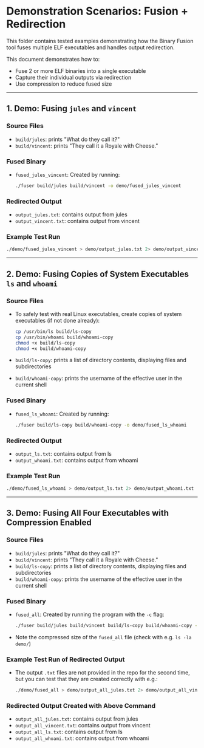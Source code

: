 # Demonstration Scenarios: Fusion + Redirection

This folder contains tested examples demonstrating how the Binary Fusion tool fuses multiple ELF executables and handles output redirection.

This document demonstrates how to:
- Fuse 2 or more ELF binaries into a single executable
- Capture their individual outputs via redirection
- Use compression to reduce fused size

---

## 1. Demo: Fusing `jules` and `vincent`

### Source Files
- `build/jules`: prints "What do they call it?"
- `build/vincent`: prints "They call it a Royale with Cheese."

### Fused Binary
- `fused_jules_vincent`: Created by running:
  ```bash
  ./fuser build/jules build/vincent -o demo/fused_jules_vincent
  ```

### Redirected Output
- `output_jules.txt`: contains output from jules
- `output_vincent.txt`: contains output from vincent

### Example Test Run
```bash
./demo/fused_jules_vincent > demo/output_jules.txt 2> demo/output_vincent.txt
```
---

## 2. Demo: Fusing Copies of System Executables `ls` and `whoami`

### Source Files

- To safely test with real Linux executables, create copies of system executables (if not done already): 
  ```bash
  cp /usr/bin/ls build/ls-copy
  cp /usr/bin/whoami build/whoami-copy
  chmod +x build/ls-copy
  chmod +x build/whoami-copy
  ```

- `build/ls-copy`: prints a list of directory contents, displaying files and subdirectories
- `build/whoami-copy`: prints the username of the effective user in the current shell

### Fused Binary
- `fused_ls_whoami`: Created by running:
  ```bash
  ./fuser build/ls-copy build/whoami-copy -o demo/fused_ls_whoami
  ```

### Redirected Output
- `output_ls.txt`: contains output from ls
- `output_whoami.txt`: contains output from whoami

### Example Test Run
```bash
./demo/fused_ls_whoami > demo/output_ls.txt 2> demo/output_whoami.txt
```
---

## 3. Demo: Fusing All Four Executables with Compression Enabled

### Source Files
- `build/jules`: prints "What do they call it?"
- `build/vincent`: prints "They call it a Royale with Cheese."
- `build/ls-copy`: prints a list of directory contents, displaying files and subdirectories
- `build/whoami-copy`: prints the username of the effective user in the current shell

### Fused Binary
- `fused_all`: Created by running the program with the `-c` flag:
  ```bash
  ./fuser build/jules build/vincent build/ls-copy build/whoami-copy -o demo/fused_all -c 
  ```
- Note the compressed size of the `fused_all` file (check with e.g. `ls -la demo/`)

### Example Test Run of Redirected Output
- The output `.txt` files are not provided in the repo for the second time, but you can test that they are created correctly with e.g.:
    ```bash
    ./demo/fused_all > demo/output_all_jules.txt 2> demo/output_all_vincent.txt 3> demo/output_all_ls.txt 4> demo/output_all_whoami.txt
    ```

### Redirected Output Created with Above Command
- `output_all_jules.txt`: contains output from jules
- `output_all_vincent.txt`: contains output from vincent
- `output_all_ls.txt`: contains output from ls
- `output_all_whoami.txt`: contains output from whoami
